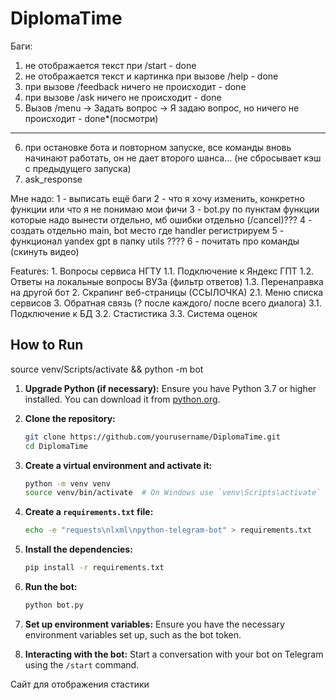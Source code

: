 # DiplomaTime
Баги:
1) не отображается текст при /start - done
2) не отображается текст и картинка при вызове /help - done
3) при вызове /feedback ничего не происходит - done
4) при вызове /ask ничего не происходит - done 
5) Вызов  /menu -> Задать вопрос -> Я задаю вопрос, но ничего не происходит - done*(посмотри)
-------------------------
6) при остановке бота и повторном запуске, все команды вновь начинают работать, он не дает второго шанса... (не сбросывает кэш с предыдущего запуска)
7) ask_response



Мне надо:
1 - выписать ещё баги
2 - что я хочу изменить, конкретно функции или что я не понимаю мои фичи
3 - bot.py по пунктам функции которые надо вынести отдельно, мб ошибки отдельно (/cancel)???
4 - создать отдельно main, bot место где handler регистрируем
5 - функционал yandex gpt в папку utils ????
6 - почитать про команды (скинуть видео)

Features: 
    1. Вопросы сервиса НГТУ
        1.1. Подключение к Яндекс ГПТ
        1.2. Ответы на локальные вопросы ВУЗа (фильтр ответов)
        1.3. Перенаправка на другой бот
    2. Скрапинг веб-страницы (ССЫЛОЧКА)
        2.1. Меню списка сервисов 
    3. Обратная связь (? после каждого/ после всего диалога)
        3.1. Подключение к БД
        3.2. Стастистика
        3.3. Система оценок

## How to Run
source venv/Scripts/activate && python -m bot

1. **Upgrade Python (if necessary):**
    Ensure you have Python 3.7 or higher installed. You can download it from [python.org](https://www.python.org/downloads/).

2. **Clone the repository:**
    ```sh
    git clone https://github.com/yourusername/DiplomaTime.git
    cd DiplomaTime
    ```

3. **Create a virtual environment and activate it:**
    ```sh
    python -m venv venv
    source venv/bin/activate  # On Windows use `venv\Scripts\activate`
    ```

4. **Create a `requirements.txt` file:**
    ```sh
    echo -e "requests\nlxml\npython-telegram-bot" > requirements.txt
    ```

5. **Install the dependencies:**
    ```sh
    pip install -r requirements.txt
    ```

6. **Run the bot:**
    ```sh
    python bot.py
    ```

7. **Set up environment variables:**
    Ensure you have the necessary environment variables set up, such as the bot token.

8. **Interacting with the bot:**
    Start a conversation with your bot on Telegram using the `/start` command.

Сайт для отображения стастики